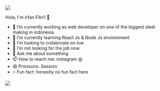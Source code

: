 <img src="https://juppijuppsen.com/wp-content/uploads/2016/10/PC-slime.gif"/>
  
Hola, I'm Irfan Fikri! 👋

- 🔭 I’m currently working as web developer on one of the biggest steel making in indonesia
- 🌱 I’m currently learning React Js & Node Js environment
- 👯 I’m looking to collaborate on live
- 🤔 I’m not looking for the job now
- 💬 Ask me about something 
- 📫 How to reach me: instagram @
- 😄 Pronouns: Session
- ⚡ Fun fact: honestly no fun fact here 


<img src="https://github-readme-stats.vercel.app/api?username=oryfikry&&show_icons=true&title_color=ffffff&icon_color=fd79a8&text_color=ffffff&bg_color=0984e3">
